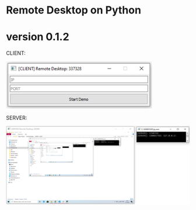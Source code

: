 # Remote Desktop on Python

# version 0.1.2
CLIENT:

![CLIENT](Screenshots/client.png)

SERVER:

![SERVER](Screenshots/server.png)
